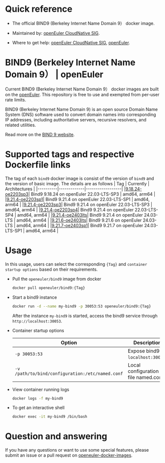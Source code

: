 # Quick reference

- The official BIND9 (Berkeley Internet Name Domain 9） docker image.

- Maintained by: [openEuler CloudNative SIG](https://gitee.com/openeuler/cloudnative).

- Where to get help: [openEuler CloudNative SIG](https://gitee.com/openeuler/cloudnative), [openEuler](https://gitee.com/openeuler/community).

# BIND9 (Berkeley Internet Name Domain 9） | openEuler
Current BIND9 (Berkeley Internet Name Domain 9） docker images are built on the [openEuler](https://repo.openeuler.org/). This repository is free to use and exempted from per-user rate limits.

BIND9 (Berkeley Internet Name Domain 9) is an open source Domain Name System (DNS) software used to convert domain names into corresponding IP addresses, including authoritative servers, recursive resolvers, and related utilities.

Read more on the [BIND 9 website](https://www.isc.org/bind/)⁠.

# Supported tags and respective Dockerfile links
The tag of each `bind9` docker image is consist of the version of `bind9` and the version of basic image. The details are as follows
|    Tag   |  Currently  |   Architectures  |
|----------|-------------|------------------|
|[9.18.24-oe2203sp3](https://gitee.com/openeuler/openeuler-docker-images/blob/master/Others/bind9/9.18.24/22.03-lts-sp3/Dockerfile)| Bind9 9.18.24 on openEuler 22.03-LTS-SP3 | amd64, arm64 |
|[9.21.4-oe2203sp1](https://gitee.com/openeuler/openeuler-docker-images/blob/master/Others/bind9/9.21.4/22.03-lts-sp1/Dockerfile)| Bind9 9.21.4 on openEuler 22.03-LTS-SP1 | amd64, arm64 |
|[9.21.4-oe2203sp3](https://gitee.com/openeuler/openeuler-docker-images/blob/master/Others/bind9/9.21.4/22.03-lts-sp3/Dockerfile)| Bind9 9.21.4 on openEuler 22.03-LTS-SP3 | amd64, arm64 |
|[9.21.4-oe2203sp4](https://gitee.com/openeuler/openeuler-docker-images/blob/master/Others/bind9/9.21.4/22.03-lts-sp4/Dockerfile)| Bind9 9.21.4 on openEuler 22.03-LTS-SP4 | amd64, arm64 |
|[9.21.4-oe2403lts](https://gitee.com/openeuler/openeuler-docker-images/blob/master/Others/bind9/9.21.4/24.03-lts/Dockerfile)| Bind9 9.21.4 on openEuler 24.03-LTS | amd64, arm64 |
|[9.21.6-oe2403lts](https://gitee.com/openeuler/openeuler-docker-images/blob/master/Others/bind9/9.21.6/24.03-lts/Dockerfile)| Bind9 9.21.6 on openEuler 24.03-LTS | amd64, arm64 |
|[9.21.7-oe2403sp1](https://gitee.com/openeuler/openeuler-docker-images/blob/master/Others/bind9/9.21.7/24.03-lts-sp1/Dockerfile)| Bind9 9.21.7 on openEuler 24.03-LTS-SP1 | amd64, arm64 |

# Usage
In this usage, users can select the corresponding `{Tag}` and `container startup options` based on their requirements.

- Pull the `openeuler/bind9` image from docker

	```bash
	docker pull openeuler/bind9:{Tag}
	```

- Start a bind9 instance

	```bash
	docker run -d --name my-bind9 -p 30053:53 openeuler/bind9:{Tag}
	```
	After the instance `my-bind9` is started, access the bind9 service through `http://localhost:30053`.

- Container startup options

	| Option | Description |
	|--|--|
	| `-p 30053:53` | Expose bind9 on `localhost:30053`. |
	| `-v /path/to/bind/configuration:/etc/named.conf` | Local configuration file ⁠named.conf. |

- View container running logs

	```bash
	docker logs -f my-bind9
	```

- To get an interactive shell

	```bash
	docker exec -it my-bind9 /bin/bash
	```
	
# Question and answering
If you have any questions or want to use some special features, please submit an issue or a pull request on [openeuler-docker-images](https://gitee.com/openeuler/openeuler-docker-images).